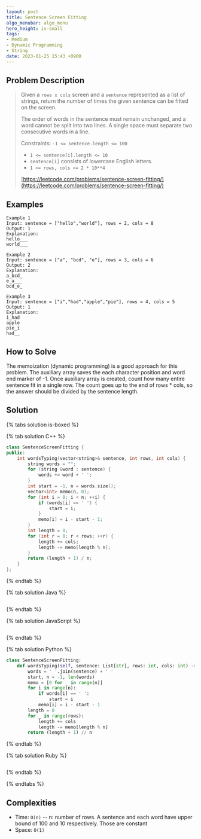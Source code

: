 ```yaml
---
layout: post
title: Sentence Screen Fitting
algo_menubar: algo_menu
hero_height: is-small
tags:
- Medium
- Dynamic Programming
- String
date: 2023-01-25 15:43 +0900
---
```

## Problem Description
> Given a `rows x cols` screen and a `sentence` represented as a list of strings, return the number of times the given
> sentence can be fitted on the screen.
>
> The order of words in the sentence must remain unchanged, and a word cannot be split into two lines. A single space
> must separate two consecutive words in a line.
>
> Constraints:
> `-1 <= sentence.length <= 100`
> - `1 <= sentence[i].length <= 10`
> - `sentence[i]` consists of lowercase English letters.
> - `1 <= rows, cols <= 2 * 10**4`
>
> [https://leetcode.com/problems/sentence-screen-fitting/](https://leetcode.com/problems/sentence-screen-fitting/)

## Examples
```
Example 1
Input: sentence = ["hello","world"], rows = 2, cols = 8
Output: 1
Explanation:
hello___
world___
```

```
Example 2
Input: sentence = ["a", "bcd", "e"], rows = 3, cols = 6
Output: 2
Explanation:
a_bcd_
e_a___
bcd_e_
```

```
Example 3
Input: sentence = ["i","had","apple","pie"], rows = 4, cols = 5
Output: 1
Explanation:
i_had
apple
pie_i
had__
```

## How to Solve
The memoization (dynamic programming) is a good approach for this problem.
The auxiliary array saves the each character position and word end marker of -1.
Once auxiliary array is created, count how many entire sentence fit in a single row.
The count goes up to the end of rows * cols, so the answer should be divided by the sentence length.

## Solution

{% tabs solution is-boxed %}

{% tab solution C++ %}
```cpp
class SentenceScreenFitting {
public:
    int wordsTyping(vector<string>& sentence, int rows, int cols) {
        string words = "";
        for (string &word : sentence) {
            words += word + ' ';
        }
        int start = -1, n = words.size();
        vector<int> memo(n, 0);
        for (int i = 0; i < n; ++i) {
            if (words[i] == ' ') {
                start = i;
            }
            memo[i] = i - start - 1;
        }
        int length = 0;
        for (int r = 0; r < rows; ++r) {
            length += cols;
            length -= memo[length % n];
        }
        return (length + 1) / n;
    }
};
```
{% endtab %}

{% tab solution Java %}
```java

```
{% endtab %}

{% tab solution JavaScript %}
```js

```
{% endtab %}

{% tab solution Python %}
```python
class SentenceScreenFitting:
    def wordsTyping(self, sentence: List[str], rows: int, cols: int) -> int:
        words = ' '.join(sentence) + ' '
        start, n = -1, len(words)
        memo = [0 for _ in range(n)]
        for i in range(n):
            if words[i] == ' ':
                start = i
            memo[i] = i - start - 1
        length = 0
        for _ in range(rows):
            length += cols
            length -= memo[length % n]
        return (length + 1) // n
```
{% endtab %}

{% tab solution Ruby %}
```ruby

```
{% endtab %}

{% endtabs %}



## Complexities
- Time: `O(n)` -- n: number of rows. A sentence and each word have upper bound of 100 and 10 respectively. Those are constant
- Space: `O(1)`
